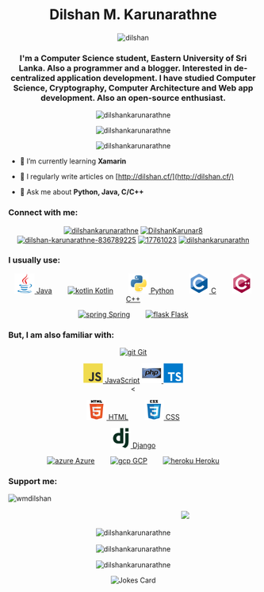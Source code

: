 <h1 align="center">Dilshan M. Karunarathne</h1>

<center><img align="center" src="https://phoenixfreehost.000webhostapp.com/uploads/background.jpg" alt="dilshan" /></center>

<h3 align="center">
  I'm a Computer Science student, Eastern University of Sri Lanka. Also a programmer and a blogger. Interested in de-centralized application development. I have studied
  Computer Science, Cryptography, Computer Architecture and Web app development. Also an open-source enthusiast.
</h3>

<p></p><p></p>
<div align="center">
  <img src="https://komarev.com/ghpvc/?username=dilshankarunarathne&style=for-the-badge&color=blueviolet" alt="dilshankarunarathne" />
</div>
<p></p><p></p>

<div align="center">
<img src="https://github-profile-trophy.vercel.app/?username=dilshankarunarathne&theme=dracula&title=Commits,Followers,Repositories,Stars&margin-w=10&margin-h=10&no-bg=true&no-frame=true&column=4" alt="dilshankarunarathne" />
</div>
<p></p><p></p>
<div align="center">
<img src="https://github-profile-trophy.vercel.app/?username=dilshankarunarathne&theme=dracula&title=MultiLanguage,Issues,PullRequest&margin-w=10&margin-h=10&no-bg=true&no-frame=true&column=3" alt="dilshankarunarathne" />
</div>


- 🌱 I’m currently learning **Xamarin**

- 📝 I regularly write articles on [http://dilshan.cf/](http://dilshan.cf/)

- 💬 Ask me about **Python, Java, C/C++**

<div align="center">

<h3 align="left">Connect with me:</h3>
<p align="center">
<a href="https://dev.to/dilshankarunarathne" target="blank"><img align="center" src="https://raw.githubusercontent.com/rahuldkjain/github-profile-readme-generator/master/src/images/icons/Social/devto.svg" alt="dilshankarunarathne" height="30" width="40" /></a>
<a href="https://twitter.com/DilshanKarunar8" target="blank"><img align="center" src="https://raw.githubusercontent.com/rahuldkjain/github-profile-readme-generator/master/src/images/icons/Social/twitter.svg" alt="DilshanKarunar8" height="30" width="40" /></a>
<a href="https://linkedin.com/in/dilshan-karunarathne-836789225" target="blank"><img align="center" src="https://raw.githubusercontent.com/rahuldkjain/github-profile-readme-generator/master/src/images/icons/Social/linked-in-alt.svg" alt="dilshan-karunarathne-836789225" height="30" width="40" /></a>
<a href="https://stackoverflow.com/users/17761023" target="blank"><img align="center" src="https://raw.githubusercontent.com/rahuldkjain/github-profile-readme-generator/master/src/images/icons/Social/stack-overflow.svg" alt="17761023" height="30" width="40" /></a>
<a href="https://fb.com/dilshankarunarathn" target="blank"><img align="center" src="https://raw.githubusercontent.com/rahuldkjain/github-profile-readme-generator/master/src/images/icons/Social/facebook.svg" alt="dilshankarunarathn" height="30" width="40" />
</a>
<!--
<a href="https://www.youtube.com/c/dilshan karunarathne" target="blank"><img align="center" src="https://raw.githubusercontent.com/rahuldkjain/github-profile-readme-generator/master/src/images/icons/Social/youtube.svg" alt="dilshan karunarathne" height="30" width="40" /></a>
-->
</p>



<h3 align="left">I usually use:</h3>
<p align="center"> 

 <a href="https://www.java.com" target="_blank" rel="noreferrer"> <img src="https://raw.githubusercontent.com/devicons/devicon/master/icons/java/java-original.svg" alt="java" width="40" height="40"/> Java</a> &nbsp;&nbsp;&nbsp;&nbsp;&nbsp;&nbsp; <a href="https://kotlinlang.org" target="_blank" rel="noreferrer"> <img src="https://www.vectorlogo.zone/logos/kotlinlang/kotlinlang-icon.svg" alt="kotlin" width="40" height="40"/> Kotlin</a> &nbsp;&nbsp;&nbsp;&nbsp;&nbsp;&nbsp; <a href="https://www.python.org" target="_blank" rel="noreferrer"> <img src="https://raw.githubusercontent.com/devicons/devicon/master/icons/python/python-original.svg" alt="python" width="40" height="40"/> Python</a>  &nbsp;&nbsp;&nbsp;&nbsp;&nbsp;&nbsp; <a href="https://www.cprogramming.com/" target="_blank" rel="noreferrer"> <img src="https://raw.githubusercontent.com/devicons/devicon/master/icons/c/c-original.svg" alt="c" width="40" height="40"/> C</a> &nbsp;&nbsp;&nbsp;&nbsp;&nbsp;&nbsp; <a href="https://www.w3schools.com/cpp/" target="_blank" rel="noreferrer"> <img src="https://raw.githubusercontent.com/devicons/devicon/master/icons/cplusplus/cplusplus-original.svg" alt="cplusplus" width="40" height="40"/> C++</a>
 
<a href="https://spring.io/" target="_blank" rel="noreferrer"> <img src="https://www.vectorlogo.zone/logos/springio/springio-icon.svg" alt="spring" width="40" height="40"/> Spring</a> &nbsp;&nbsp;&nbsp;&nbsp;&nbsp;&nbsp; <a href="https://flask.palletsprojects.com/" target="_blank" rel="noreferrer"> <img src="https://www.vectorlogo.zone/logos/pocoo_flask/pocoo_flask-icon.svg" alt="flask" width="40" height="40"/> Flask</a>

</p>

<h3 align="left">But, I am also familiar with:</h3>
<p align="center"> 

<!-- git -->
<a href="https://git-scm.com/" target="_blank" rel="noreferrer"> <img src="https://www.vectorlogo.zone/logos/git-scm/git-scm-icon.svg" alt="git" width="40" height="40"/> Git</a> 

<!-- pls -->
<a href="https://developer.mozilla.org/en-US/docs/Web/JavaScript" target="_blank" rel="noreferrer"> <img src="https://raw.githubusercontent.com/devicons/devicon/master/icons/javascript/javascript-original.svg" alt="javascript" width="40" height="40"/> JavaScript</a> 
<a href="https://www.php.net" target="_blank" rel="noreferrer"> <img src="https://raw.githubusercontent.com/devicons/devicon/master/icons/php/php-original.svg" alt="php" width="40" height="40"/> </a>
<a href="https://www.typescriptlang.org/" target="_blank" rel="noreferrer"> <img src="https://raw.githubusercontent.com/devicons/devicon/master/icons/typescript/typescript-original.svg" alt="typescript" width="40" height="40"/> </a>  
<

<!-- markup -->
<a href="https://www.w3.org/html/" target="_blank" rel="noreferrer"> <img src="https://raw.githubusercontent.com/devicons/devicon/master/icons/html5/html5-original-wordmark.svg" alt="html5" width="40" height="40"/> HTML</a> &nbsp;&nbsp;&nbsp;&nbsp;&nbsp;&nbsp; <a href="https://www.w3schools.com/css/" target="_blank" rel="noreferrer"> <img src="https://raw.githubusercontent.com/devicons/devicon/master/icons/css3/css3-original-wordmark.svg" alt="css3" width="40" height="40"/> CSS</a> 



<!-- frameworks -->

<a href="https://www.djangoproject.com/" target="_blank" rel="noreferrer"> <img src="https://raw.githubusercontent.com/devicons/devicon/master/icons/django/django-plain.svg" alt="django" width="40" height="40"/> Django</a> 


<!-- Clouds -->
<a href="https://azure.microsoft.com/en-in/" target="_blank" rel="noreferrer"> <img src="https://www.vectorlogo.zone/logos/microsoft_azure/microsoft_azure-icon.svg" alt="azure" width="40" height="40"/> Azure</a> &nbsp;&nbsp;&nbsp;&nbsp;&nbsp;&nbsp; <a href="https://cloud.google.com" target="_blank" rel="noreferrer"> <img src="https://www.vectorlogo.zone/logos/google_cloud/google_cloud-icon.svg" alt="gcp" width="40" height="40"/> GCP</a> &nbsp;&nbsp;&nbsp;&nbsp;&nbsp;&nbsp; <a href="https://heroku.com" target="_blank" rel="noreferrer"> <img src="https://www.vectorlogo.zone/logos/heroku/heroku-icon.svg" alt="heroku" width="40" height="40"/> Heroku</a> 



</p>

</div>

<h3 align="left">Support me: </h3>
<p><a href="https://www.buymeacoffee.com/wmdilshan"> <img align="left" src="https://cdn.buymeacoffee.com/buttons/v2/default-yellow.png" height="50" width="210" alt="wmdilshan" /></a></p><br><br>


<div align="center">
  <img src="https://github.com/dilshankarunarathne/dilshankarunarathne/blob/output/github-contribution-grid-snake.svg"/>
</div>


<div align="center">

<p></p>
<img align="center" src="https://github-readme-stats.vercel.app/api/top-langs?username=dilshankarunarathne&show_icons=true&theme=dracula&locale=en&layout=compact&hide_border=true" alt="dilshankarunarathne" />    
<p></p>

<img align="center" src="https://github-readme-stats.vercel.app/api?username=dilshankarunarathne&show_icons=true&theme=dracula&locale=en&hide_border=true" alt="dilshankarunarathne" />
<p></p>

<p><img align="center" src="https://github-readme-streak-stats.herokuapp.com/?user=dilshankarunarathne&theme=dracula&hide_border=true&date_format=M%20j%5B%2C%20Y%5D" alt="dilshankarunarathne" /></p>
  </div>
<p></p>

  <div align="center">
<img src="https://readme-jokes.vercel.app/api?hideBorder&qColor=%23ff79c6&aColor=%238be9fd&bgColor=%23282a36&textColor=%238be9fd" alt="Jokes Card" />
</div>

